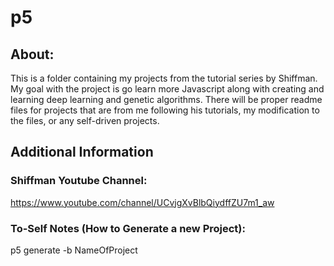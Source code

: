 # p5
## About:
This is a folder containing my projects from the tutorial series by Shiffman. My goal with the project is go learn more Javascript along with creating and learning deep learning and genetic algorithms. There will be proper readme files for projects that are from me following his tutorials, my modification to the files, or any self-driven projects. 

## Additional Information
### Shiffman Youtube Channel:
https://www.youtube.com/channel/UCvjgXvBlbQiydffZU7m1_aw

### To-Self Notes (How to Generate a new Project):
p5 generate -b NameOfProject

